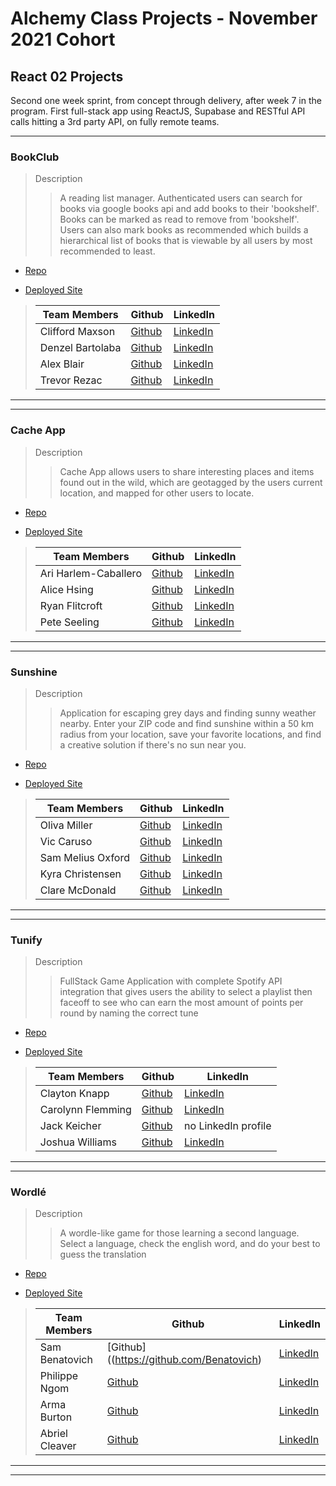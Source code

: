 




# Alchemy Class Projects - November 2021 Cohort

## React 02 Projects

Second one week sprint, from concept through delivery, after week 7 in the program.  First full-stack app using ReactJS, Supabase and RESTful API calls hitting a 3rd party API, on fully remote teams.
___

### BookClub

> Description 
>> A reading list manager. Authenticated users can search for books via google books api and add books to their 'bookshelf'. Books can be marked as read to remove from  'bookshelf'. Users can also mark books as recommended which builds a hierarchical list of books that is viewable by all users by most recommended to least.

* [Repo](https://github.com/alex-i-blair/BookBound)

* [Deployed Site](https://frosty-murdock-a43b9f.netlify.app/)

>| Team Members  | Github  | LinkedIn  |
>|---|---|---|
>| Clifford Maxson | [Github](https://github.com/Cliffmax85)   | [LinkedIn](https://www.linkedin.com/in/clifford-maxson-a77a10ab/)   |
>| Denzel Bartolaba |  [Github](https://github.com/xDenzelB)  |  [LinkedIn](https://www.linkedin.com/in/denzel-bartolaba-45a322b5/)  |
>| Alex Blair |  [Github](https://github.com/alex-i-blair)  |  [LinkedIn](https://www.linkedin.com/in/alex-blair-a72a10ab/)  |
>| Trevor Rezac |  [Github](https://github.com/Trevor-Rezac)  |  [LinkedIn](https://www.linkedin.com/in/trevor-rezac-a14840124)  |

___
___

### Cache App

> Description 
>> Cache App allows users to share interesting places and items found out in the wild, which are geotagged by the users current location, and mapped for other users to locate.

* [Repo](https://github.com/alicehsing/cache-app)

* [Deployed Site](https://cache-app.netlify.app/cachelist)

>| Team Members  | Github  | LinkedIn  |
>|---|---|---|
>| Ari Harlem-Caballero | [Github](https://github.com/ari-harlem-caballero)   | [LinkedIn](https://www.linkedin.com/in/ari-harlem-caballero/)   |
>| Alice Hsing |  [Github](https://github.com/alicehsing)  |  [LinkedIn](https://www.linkedin.com/in/alice-hsing-94603315/)  |
>| Ryan Flitcroft |  [Github](https://github.com/ryanflitcroft)  |  [LinkedIn](https://www.linkedin.com/in/ryanflitcroft/)  |
>| Pete Seeling |  [Github](https://github.com/PeteSeeling)  |  [LinkedIn](https://www.linkedin.com/in/pete-seeling-014040231/)  |

___
___ 
### Sunshine

> Description 
>> Application for escaping grey days and finding sunny weather nearby. Enter your ZIP code and find sunshine within a 50 km radius from your location, save your favorite locations, and find a creative solution if there's no sun near you.

* [Repo](https://github.com/oliviaamiller/sunshine)

* [Deployed Site](https://sunshine2.netlify.app/)

>| Team Members  | Github  | LinkedIn  |
>|---|---|---|
>| Oliva Miller | [Github](https://github.com/oliviaamiller)   | [LinkedIn](https://www.linkedin.com/in/olivia-miller-8087141b5)   |
>| Vic Caruso | [Github](https://github.com/viccaruso)  |  [LinkedIn](https://www.linkedin.com/in/viccaruso/)  |
>| Sam Melius Oxford | [Github](https://github.com/Sam-Melius)  |  [LinkedIn](https://www.linkedin.com/in/sam-melius-oxford/)  |
>| Kyra Christensen |  [Github](https://github.com/Kyra-christensen)  |  [LinkedIn](https://www.linkedin.com/in/kyra-christensen)  |
>| Clare McDonald |  [Github](https://github.com/ClareMcDonald)  |  [LinkedIn](https://www.linkedin.com/in/clare-s-mcdonald/)  |

___
___

### Tunify

> Description 
>> FullStack Game Application with complete Spotify API integration that gives users the ability to select a playlist then faceoff to see who can earn the most amount of points per round by naming the correct tune

* [Repo](https://github.com/joshua360x/name-that-tune)

* [Deployed Site](https://tunify-5fb407.netlify.app/)

>| Team Members  | Github  | LinkedIn  |
>|---|---|---|
>| Clayton Knapp | [Github](https://github.com/clayton-knapp)   | [LinkedIn](https://www.linkedin.com/in/clayton-knapp/)   |
>| Carolynn Flemming | [Github](https://github.com/CarolynnFleming)  |  [LinkedIn](https://www.linkedin.com/in/carolynnfeming/)  |
>| Jack Keicher | [Github](https://github.com/cadillacjack42)  |  no LinkedIn profile |
>| Joshua Williams |  [Github](https://github.com/joshua360x)  |  [LinkedIn](https://www.linkedin.com/in/joshua-williams22/)  |

___
___

### Wordlé

> Description 
>> A wordle-like game for those learning a second language. Select a language, check the english word, and do your best to guess the translation

* [Repo](https://github.com/WordleApp/wordleapp)

* [Deployed Site](https://wordleapp.netlify.app/)

>| Team Members  | Github  | LinkedIn  |
>|---|---|---|
>| Sam Benatovich | [Github]((https://github.com/Benatovich)   | [LinkedIn](https://www.linkedin.com/in/sam-benatovich)   |
>| Philippe Ngom | [Github](https://github.com/philngom)  |  [LinkedIn](https://www.linkedin.com/in/philippe-ngom-134113102/)  |
>| Arma Burton | [Github](https://github.com/armaBurton)  |  [LinkedIn](https://www.linkedin.com/in/arma-burton/)  |
>| Abriel Cleaver |  [Github]()  |  [LinkedIn]()  | <!---dismissed from the program, don't have her info on hand-->

___
___


